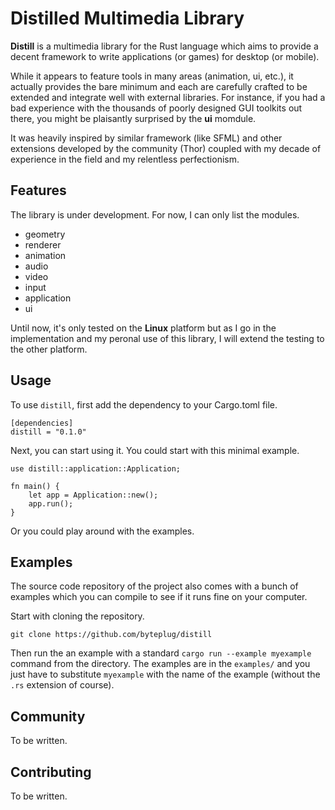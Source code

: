 # Distilled Multimedia Library

**Distill** is a multimedia library for the Rust language which aims to provide a decent framework to write applications (or games) for desktop (or mobile). 

While it appears to feature tools in many areas (animation, ui, etc.), it actually provides the bare minimum and each are carefully crafted to be extended and integrate well with external libraries.
For instance, if you had a bad experience with the thousands of poorly designed GUI toolkits out there, you might be plaisantly surprised by the **ui** momdule.

It was heavily inspired by similar framework (like SFML) and other extensions developed by the community (Thor) coupled with my decade of experience in the field and my relentless perfectionism.  

## Features

The library is under development. For now, I can only list the modules.

- geometry
- renderer
- animation
- audio
- video
- input
- application
- ui

Until now, it's only tested on the **Linux** platform but as I go in the implementation and my peronal use of this library, I will extend the testing to the other platform.

## Usage

To use `distill`, first add the dependency to your Cargo.toml file.

```
[dependencies]
distill = "0.1.0"
```

Next, you can start using it. You could start with this minimal example.

```
use distill::application::Application;

fn main() {
    let app = Application::new();
    app.run();
}
```

Or you could play around with the examples.

## Examples

The source code repository of the project also comes with a bunch of examples which you can compile to see if it runs fine on your computer.

Start with cloning the repository.

```
git clone https://github.com/byteplug/distill
```

Then run the an example with a standard `cargo run --example myexample` command from the directory. The examples are in the `examples/` and you just have to substitute `myexample` with the name of the example (without the `.rs` extension of course).

## Community

To be written.

## Contributing

To be written.